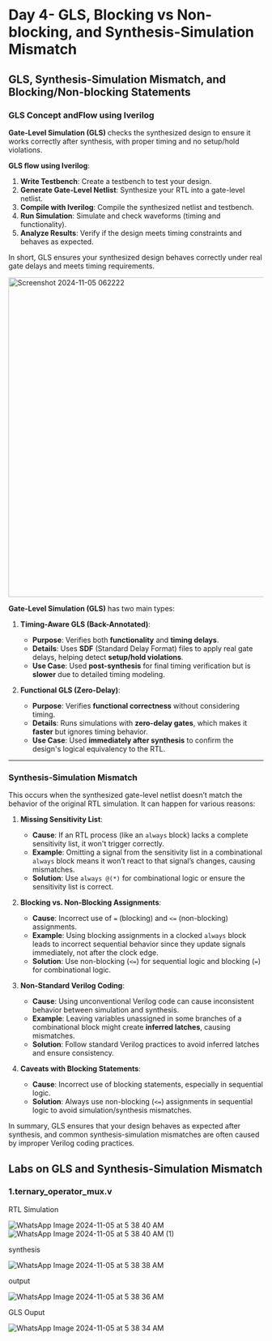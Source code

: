 # Day 4- GLS, Blocking vs Non-blocking, and Synthesis-Simulation Mismatch
## GLS, Synthesis-Simulation Mismatch, and Blocking/Non-blocking Statements
### GLS Concept andFlow using Iverilog
**Gate-Level Simulation (GLS)** checks the synthesized design to ensure it works correctly after synthesis, with proper timing and no setup/hold violations.

**GLS flow using Iverilog**:

1. **Write Testbench**: Create a testbench to test your design.
2. **Generate Gate-Level Netlist**: Synthesize your RTL into a gate-level netlist.
3. **Compile with Iverilog**: Compile the synthesized netlist and testbench.
4. **Run Simulation**: Simulate and check waveforms (timing and functionality).
5. **Analyze Results**: Verify if the design meets timing constraints and behaves as expected.

In short, GLS ensures your synthesized design behaves correctly under real gate delays and meets timing requirements.

<img width="631" alt="Screenshot 2024-11-05 062222" src="https://github.com/user-attachments/assets/dc3c0917-7272-4d05-9bb7-0c6f6daa6f1c">


**Gate-Level Simulation (GLS)** has two main types:

1. **Timing-Aware GLS (Back-Annotated)**:
   - **Purpose**: Verifies both **functionality** and **timing delays**.
   - **Details**: Uses **SDF** (Standard Delay Format) files to apply real gate delays, helping detect **setup/hold violations**.
   - **Use Case**: Used **post-synthesis** for final timing verification but is **slower** due to detailed timing modeling.

2. **Functional GLS (Zero-Delay)**:
   - **Purpose**: Verifies **functional correctness** without considering timing.
   - **Details**: Runs simulations with **zero-delay gates**, which makes it **faster** but ignores timing behavior.
   - **Use Case**: Used **immediately after synthesis** to confirm the design's logical equivalency to the RTL.

---

### **Synthesis-Simulation Mismatch**

This occurs when the synthesized gate-level netlist doesn’t match the behavior of the original RTL simulation. It can happen for various reasons:

1. **Missing Sensitivity List**:
   - **Cause**: If an RTL process (like an `always` block) lacks a complete sensitivity list, it won't trigger correctly.
   - **Example**: Omitting a signal from the sensitivity list in a combinational `always` block means it won’t react to that signal’s changes, causing mismatches.
   - **Solution**: Use `always @(*)` for combinational logic or ensure the sensitivity list is correct.

2. **Blocking vs. Non-Blocking Assignments**:
   - **Cause**: Incorrect use of `=` (blocking) and `<=` (non-blocking) assignments.
   - **Example**: Using blocking assignments in a clocked `always` block leads to incorrect sequential behavior since they update signals immediately, not after the clock edge.
   - **Solution**: Use non-blocking (`<=`) for sequential logic and blocking (`=`) for combinational logic.

3. **Non-Standard Verilog Coding**:
   - **Cause**: Using unconventional Verilog code can cause inconsistent behavior between simulation and synthesis.
   - **Example**: Leaving variables unassigned in some branches of a combinational block might create **inferred latches**, causing mismatches.
   - **Solution**: Follow standard Verilog practices to avoid inferred latches and ensure consistency.

4. **Caveats with Blocking Statements**:
   - **Cause**: Incorrect use of blocking statements, especially in sequential logic.
   - **Solution**: Always use non-blocking (`<=`) assignments in sequential logic to avoid simulation/synthesis mismatches.

In summary, GLS ensures that your design behaves as expected after synthesis, and common synthesis-simulation mismatches are often caused by improper Verilog coding practices.

## Labs on GLS and Synthesis-Simulation Mismatch
### 1.ternary_operator_mux.v
RTL Simulation

![WhatsApp Image 2024-11-05 at 5 38 40 AM](https://github.com/user-attachments/assets/f2963bf1-3787-4f44-b348-b031b40a9922)
![WhatsApp Image 2024-11-05 at 5 38 40 AM (1)](https://github.com/user-attachments/assets/702a6801-c554-46eb-80e7-ba4a79a9d52e)

synthesis

![WhatsApp Image 2024-11-05 at 5 38 38 AM](https://github.com/user-attachments/assets/d53ec49a-7680-4642-b659-5385c86b85fc)

output

![WhatsApp Image 2024-11-05 at 5 38 36 AM](https://github.com/user-attachments/assets/1eeae96e-34aa-4f52-b90b-edee78e36c5f)

GLS Ouput

![WhatsApp Image 2024-11-05 at 5 38 34 AM](https://github.com/user-attachments/assets/42cc18af-1c5a-498d-a8ea-a96e79841899)
